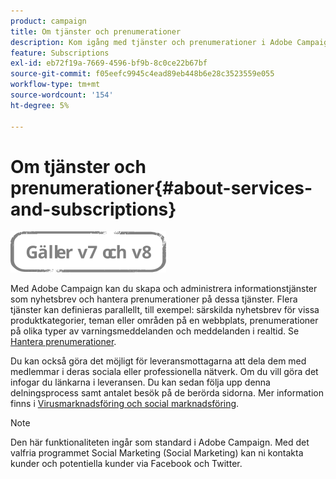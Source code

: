 ```yaml
---
product: campaign
title: Om tjänster och prenumerationer
description: Kom igång med tjänster och prenumerationer i Adobe Campaign
feature: Subscriptions
exl-id: eb72f19a-7669-4596-bf9b-8c0ce22b67bf
source-git-commit: f05eefc9945c4ead89eb448b6e28c3523559e055
workflow-type: tm+mt
source-wordcount: '154'
ht-degree: 5%

---
```


# Om tjänster och prenumerationer{#about-services-and-subscriptions}

![](../../assets/common.svg)

Med Adobe Campaign kan du skapa och administrera informationstjänster som nyhetsbrev och hantera prenumerationer på dessa tjänster. Flera tjänster kan definieras parallellt, till exempel: särskilda nyhetsbrev för vissa produktkategorier, teman eller områden på en webbplats, prenumerationer på olika typer av varningsmeddelanden och meddelanden i realtid. Se [Hantera prenumerationer](managing-subscriptions.md).

Du kan också göra det möjligt för leveransmottagarna att dela dem med medlemmar i deras sociala eller professionella nätverk. Om du vill göra det infogar du länkarna i leveransen. Du kan sedan följa upp denna delningsprocess samt antalet besök på de berörda sidorna. Mer information finns i [Virusmarknadsföring och social marknadsföring](viral-and-social-marketing.md).

>[!NOTE]
>
>Den här funktionaliteten ingår som standard i Adobe Campaign. Med det valfria programmet Social Marketing (Social Marketing) kan ni kontakta kunder och potentiella kunder via Facebook och Twitter.
